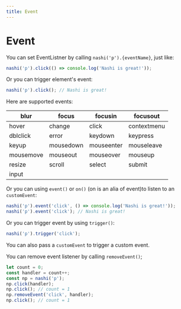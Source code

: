 ```yaml
---
title: Event
---
```


# Event

You can set EventListner by calling `nashi('p').{eventName}`, just like:

```ts
nashi('p').click(() => console.log('Nashi is great!'));
```

Or you can trigger element's event:

```ts
nashi('p').click(); // Nashi is great!
```

Here are supported events:

| blur      | focus     | focusin    | focusout    |
| --------- | --------- | ---------- | ----------- |
| hover     | change    | click      | contextmenu |
| dblclick  | error     | keydown    | keypress    |
| keyup     | mousedown | mouseenter | mouseleave  |
| mousemove | mouseout  | mouseover  | mouseup     |
| resize    | scroll    | select     | submit      |
| input     |

Or you can using `event()` or `on()` (on is an alia of event)to listen to an `customEvent`:

```ts
nashi('p').event('click', () => console.log('Nashi is great!'));
nashi('p').event('click'); // Nashi is great!
```

Or you can trigger event by using `trigger()`:

```ts
nashi('p').trigger('click');
```

You can also pass a `customEvent` to trigger a custom event.

You can remove event listener by calling `removeEvent()`;

```ts
let count = 0;
const handler = count++;
const np = nashi('p');
np.click(handler);
np.click(); // count = 1
np.removeEvent('click', handler);
np.click(); // count = 1
```
